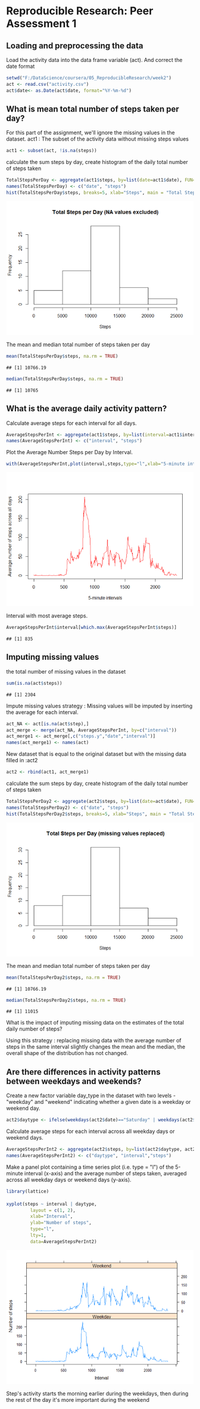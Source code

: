 # Reproducible Research: Peer Assessment 1

## Loading and preprocessing the data
Load the activity data into the data frame variable (act). And correct the date format

```r
setwd("F:/DataScience/coursera/05_ReproducibleResearch/week2")
act <- read.csv("activity.csv")
act$date<- as.Date(act$date, format="%Y-%m-%d")
```
## What is mean total number of steps taken per day?
For this part of the assignment, we'll ignore the missing values in the dataset.
act1 : The subset of the activity data without missing steps values

```r
act1 <- subset(act, !is.na(steps))
```
calculate the sum steps by day, create  histogram of the daily total number of steps taken

```r
TotalStepsPerDay <- aggregate(act1$steps, by=list(date=act1$date), FUN=sum, na.rm = TRUE)
names(TotalStepsPerDay) <- c("date", "steps")
hist(TotalStepsPerDay$steps, breaks=5, xlab="Steps", main = "Total Steps per Day (NA values excluded)")
```

![](PA1_template_files/figure-html/unnamed-chunk-3-1.png)<!-- -->

The mean and median total number of steps taken per day

```r
mean(TotalStepsPerDay$steps, na.rm = TRUE)
```

```
## [1] 10766.19
```

```r
median(TotalStepsPerDay$steps, na.rm = TRUE)
```

```
## [1] 10765
```

## What is the average daily activity pattern?
Calculate average steps for each interval for all days.

```r
AverageStepsPerInt <- aggregate(act1$steps, by=list(interval=act1$interval), FUN=mean, na.rm = TRUE)
names(AverageStepsPerInt) <- c("interval", "steps")
```
Plot the Average Number Steps per Day by Interval.


```r
with(AverageStepsPerInt,plot(interval,steps,type="l",xlab="5-minute intervals", ylab="Average number of steps across all days", col="red"))
```

![](PA1_template_files/figure-html/unnamed-chunk-6-1.png)<!-- -->


Interval with most average steps. 

```r
AverageStepsPerInt$interval[which.max(AverageStepsPerInt$steps)]
```

```
## [1] 835
```
## Imputing missing values
the total number of missing values in the dataset 

```r
sum(is.na(act$steps))
```

```
## [1] 2304
```
Impute missing values strategy : Missing values will be imputed by inserting the average for each interval.


```r
act_NA <- act[is.na(act$step),]
act_merge <- merge(act_NA, AverageStepsPerInt, by=c("interval"))
act_merge1 <- act_merge[,c("steps.y","date","interval")]
names(act_merge1) <- names(act)
```
New dataset that is equal to the original dataset but with the missing data filled in :act2

```r
act2 <- rbind(act1, act_merge1)
```
calculate the sum steps by day, create  histogram of the daily total number of steps taken


```r
TotalStepsPerDay2 <- aggregate(act2$steps, by=list(date=act$date), FUN=sum, na.rm = TRUE)
names(TotalStepsPerDay2) <- c("date", "steps")
hist(TotalStepsPerDay2$steps, breaks=5, xlab="Steps", main = "Total Steps per Day (missing values replaced)")
```

![](PA1_template_files/figure-html/unnamed-chunk-11-1.png)<!-- -->


The mean and median total number of steps taken per day


```r
mean(TotalStepsPerDay2$steps, na.rm = TRUE)
```

```
## [1] 10766.19
```

```r
median(TotalStepsPerDay2$steps, na.rm = TRUE)
```

```
## [1] 11015
```


What is the impact of imputing missing data on the estimates of the total daily number of steps?

Using this strategy : replacing missing data with the average number of steps in the same interval slightly changes the mean and the median, the overall shape of the distribution has not changed. 


## Are there differences in activity patterns between weekdays and weekends?
Create a new factor variable day_type in the dataset with two levels - "weekday" and "weekend" indicating whether a given date is a weekday or weekend day. 

```r
act2$daytype <- ifelse(weekdays(act2$date)=="Saturday" | weekdays(act2$date)=="Sunday", "Weekend", "Weekday")
```
Calculate average steps for each interval across all weekday days or weekend days.


```r
AverageStepsPerInt2 <- aggregate(act2$steps, by=list(act2$daytype, act2$interval), FUN=mean, na.rm = TRUE)
names(AverageStepsPerInt2) <- c("daytype", "interval","steps")
```
Make a panel plot containing a time series plot (i.e. type = "l") of the 5-minute interval (x-axis) and the average number of steps taken, averaged across all weekday days or weekend days (y-axis).


```r
library(lattice)

xyplot(steps ~ interval | daytype,
         layout = c(1, 2),
         xlab="Interval",
         ylab="Number of steps",
         type="l",
         lty=1,
         data=AverageStepsPerInt2)
```

![](PA1_template_files/figure-html/unnamed-chunk-15-1.png)<!-- -->


Step's activity starts the morning earlier during the weekdays, then during the rest of the day it's more important during the weekend
